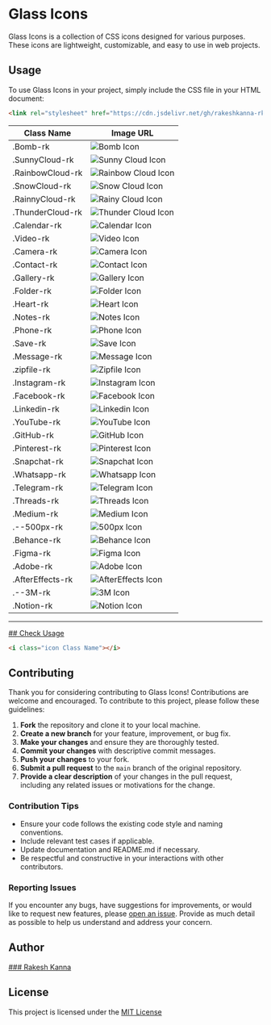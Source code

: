# Glass Icons

Glass Icons is a collection of CSS icons designed for various purposes. These icons are lightweight, customizable, and easy to use in web projects.

## Usage

To use Glass Icons in your project, simply include the CSS file in your HTML document:

```html
<link rel="stylesheet" href="https://cdn.jsdelivr.net/gh/rakeshkanna-rk/Glass-Icons/index.css">
```

| Class Name             | Image URL                             |
|------------------------|---------------------------------------|
| .Bomb-rk               | ![Bomb Icon](PNGs/Bomb.png)           |
| .SunnyCloud-rk         | ![Sunny Cloud Icon](PNGs/SunnyCloud.png)   |
| .RainbowCloud-rk       | ![Rainbow Cloud Icon](PNGs/RainbowCloud.png) |
| .SnowCloud-rk          | ![Snow Cloud Icon](PNGs/SnowCloud.png) |
| .RainnyCloud-rk        | ![Rainy Cloud Icon](PNGs/RainnyCloud.png) |
| .ThunderCloud-rk       | ![Thunder Cloud Icon](PNGs/ThunderCloud.png) |
| .Calendar-rk           | ![Calendar Icon](PNGs/Calendar.png)   |
| .Video-rk              | ![Video Icon](PNGs/Video.png)         |
| .Camera-rk             | ![Camera Icon](PNGs/Camera.png)       |
| .Contact-rk            | ![Contact Icon](PNGs/Contact.png)     |
| .Gallery-rk            | ![Gallery Icon](PNGs/Gallery.png)     |
| .Folder-rk             | ![Folder Icon](PNGs/Folder.png)       |
| .Heart-rk              | ![Heart Icon](PNGs/Heart.png)         |
| .Notes-rk              | ![Notes Icon](PNGs/Notes.png)         |
| .Phone-rk              | ![Phone Icon](PNGs/Phone.png)         |
| .Save-rk               | ![Save Icon](PNGs/Save.png)           |
| .Message-rk            | ![Message Icon](PNGs/Message.png)     |
| .zipfile-rk            | ![Zipfile Icon](PNGs/zipfile.png)     |
| .Instagram-rk          | ![Instagram Icon](PNGs/Dark-Instagram.png) |
| .Facebook-rk           | ![Facebook Icon](PNGs/Dark-Facebook.png) |
| .Linkedin-rk           | ![Linkedin Icon](PNGs/Dark-Linkedin.png) |
| .YouTube-rk            | ![YouTube Icon](PNGs/Dark-Youtube.png) |
| .GitHub-rk             | ![GitHub Icon](PNGs/Dark-Github.png)  |
| .Pinterest-rk          | ![Pinterest Icon](PNGs/Dark-Pinterest.png) |
| .Snapchat-rk           | ![Snapchat Icon](PNGs/Dark-Snapchat.png) |
| .Whatsapp-rk           | ![Whatsapp Icon](PNGs/Dark-Whatsapp.png) |
| .Telegram-rk           | ![Telegram Icon](PNGs/Dark-Telegram.png) |
| .Threads-rk            | ![Threads Icon](PNGs/Dark-Threads.png) |
| .Medium-rk             | ![Medium Icon](PNGs/Dark-Medium.png)   |
| .--500px-rk            | ![500px Icon](PNGs/Dark-500px.png)    |
| .Behance-rk            | ![Behance Icon](PNGs/Dark-Behance.png) |
| .Figma-rk              | ![Figma Icon](PNGs/Dark-Figma.png)     |
| .Adobe-rk              | ![Adobe Icon](PNGs/Dark-Adobe.png)     |
| .AfterEffects-rk       | ![AfterEffects Icon](PNGs/Dark-Aftereffects.png) |
| .--3M-rk               | ![3M Icon](PNGs/Dark-3M.png)           |
| .Notion-rk             | ![Notion Icon](PNGs/Dark-Notion.png)   |
-----------------------------------------
  
[## Check Usage](Usage.html)

```html
<i class="icon Class Name"></i>
```

## Contributing

Thank you for considering contributing to Glass Icons! Contributions are welcome and encouraged. To contribute to this project, please follow these guidelines:

1. **Fork** the repository and clone it to your local machine.
2. **Create a new branch** for your feature, improvement, or bug fix.
3. **Make your changes** and ensure they are thoroughly tested.
4. **Commit your changes** with descriptive commit messages.
5. **Push your changes** to your fork.
6. **Submit a pull request** to the `main` branch of the original repository.
7. **Provide a clear description** of your changes in the pull request, including any related issues or motivations for the change.

### Contribution Tips

- Ensure your code follows the existing code style and naming conventions.
- Include relevant test cases if applicable.
- Update documentation and README.md if necessary.
- Be respectful and constructive in your interactions with other contributors.

### Reporting Issues

If you encounter any bugs, have suggestions for improvements, or would like to request new features, please [open an issue](https://github.com/rakeshkanna-rk/Glass-Icons/issues). Provide as much detail as possible to help us understand and address your concern.

## Author  
[### Rakesh Kanna](https://github.com/rakeshkanna-rk)
  
## License
This project is licensed under the [MIT License](LICENSE)